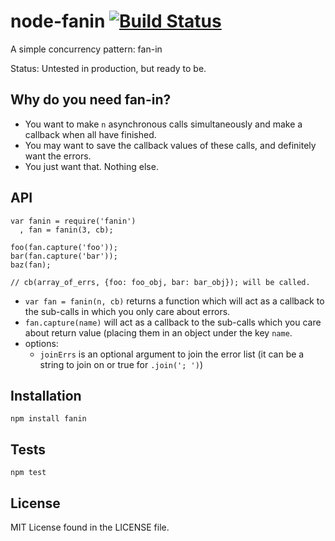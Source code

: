 node-fanin [![Build Status][1]][2]
==========

A simple concurrency pattern: fan-in

Status: Untested in production, but ready to be.

## Why do you need fan-in?

- You want to make `n` asynchronous calls simultaneously and make a callback when all have finished.
- You may want to save the callback values of these calls, and definitely want the errors.
- You just want that. Nothing else.

## API



    var fanin = require('fanin')
      , fan = fanin(3, cb);
 
    foo(fan.capture('foo'));
    bar(fan.capture('bar'));
    baz(fan);

    // cb(array_of_errs, {foo: foo_obj, bar: bar_obj}); will be called.

- `var fan = fanin(n, cb)` returns a function which will act as a callback to the sub-calls in which you only care about errors.
- `fan.capture(name)` will act as a callback to the sub-calls which you care about return value (placing them in an object under the key `name`.
- options:
    - `joinErrs` is an optional argument to join the error list (it can be a string to join on or true for `.join('; ')`)

## Installation

`npm install fanin`

## Tests

`npm test`

## License

MIT License found in the LICENSE file. 

  [1]: https://travis-ci.org/yanatan16/node-fanin.png?branch=master
  [2]: http://travis-ci.org/yanatan16/node-fanin

